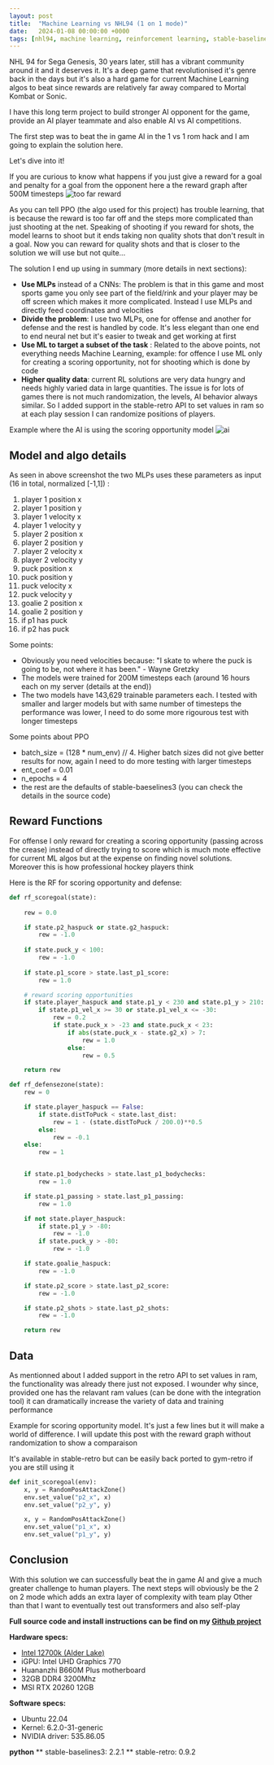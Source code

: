 ```yaml
---
layout: post
title:  "Machine Learning vs NHL94 (1 on 1 mode)"
date:   2024-01-08 00:00:00 +0000
tags: [nhl94, machine learning, reinforcement learning, stable-baselines, stable-retro]
---
```



NHL 94 for Sega Genesis, 30 years later, still has a vibrant community around it and it deserves it. It's a deep game that revolutionised it's genre back in the days but it's also a hard game for current Machine Learning algos to beat since rewards are relatively far away compared to Mortal Kombat or Sonic.

I have this long term project to build stronger AI opponent for the game, provide an AI player teammate and also enable AI vs AI competitions.

The first step was to beat the in game AI in the 1 vs 1 rom hack and I am going to explain the solution here.

Let's dive into it!

If you are curious to know what happens if you just give a reward for a goal and penalty for a goal from the opponent here a the reward graph after 500M timesteps
![too far reward](/assets/nhl94/too_far_reward.png)

As you can tell PPO (the algo used for this project) has trouble learning, that is because the reward is too far off and the steps more complicated than just shooting at the net. Speaking of shooting if you reward for shots, the model learns to shoot but it ends taking non quality shots that don't result in a goal. Now you can reward for quality shots and that is closer to the solution we will use but not quite...

The solution I end up using in summary (more details in next sections):
*   **Use MLPs** instead of a CNNs: The problem is that in this game and most sports game you only see part of the field/rink and your player may be off screen which makes it more complicated. Instead I use MLPs and directly feed coordinates and velocities
*   **Divide the problem**: I use two MLPs, one for offense and another for defense and the rest is handled by code. It's less elegant than one end to end neural net but it's easier to tweak and get working at first
*   **Use ML to target a subset of the task** : Related to the above points, not everything needs Machine Learning, example: for offence I use ML only for creating a scoring opportunity, not for shooting which is done by code
*   **Higher quality data**: current RL solutions are very data hungry and needs highly varied data in large quantities. The issue is for lots of games there is not much randomization, the levels, AI behavior always similar. So I added support in the stable-retro API to set values in ram so at each play session I can randomize positions of players.


Example where the AI is using the scoring opportunity model
![ai](/assets/nhl94/nhl94-ai.png)

## Model and algo details

As seen in above screenshot the two MLPs uses these parameters as input (16 in total, normalized [-1,1]) :
1.   player 1 position x
1.   player 1 position y
1.   player 1 velocity x
1.   player 1 velocity y
1.   player 2 position x
1.   player 2 position y
1.   player 2 velocity x
1.   player 2 velocity y
1.   puck position x
1.   puck position y
1.   puck velocity x
1.   puck velocity y
1.   goalie 2 position x
1.   goalie 2 position y
1.   if p1 has puck
1.   if p2 has puck

Some points:
*   Obviously you need velocities because:
"I skate to where the puck is going to be, not where it has been." - Wayne Gretzky
*   The models were trained for 200M timesteps each (around 16 hours each on my server (details at the end))
*   The two models have 143,629 trainable parameters each. I tested with smaller and larger models but with same number of timesteps the performance was lower, I need to do some more rigourous test with longer timesteps

Some points about PPO
*   batch_size = (128 * num_env) // 4. Higher batch sizes did not give better results for now, again I need to do more testing with larger timesteps
*   ent_coef = 0.01
*   n_epochs = 4
*   the rest are the defaults of stable-baeselines3 (you can check the details in the source code)

## Reward Functions
For offense I only reward for creating a scoring opportunity (passing across the crease) instead of directly trying to score which is much mote effective for current ML algos but at the expense on finding novel solutions. Moreover this is how professional hockey players think

Here is the RF for scoring opportunity and defense:

```python
def rf_scoregoal(state):
    
    rew = 0.0

    if state.p2_haspuck or state.g2_haspuck:
        rew = -1.0
    
    if state.puck_y < 100:
        rew = -1.0
    
    if state.p1_score > state.last_p1_score: 
        rew = 1.0

    # reward scoring opportunities
    if state.player_haspuck and state.p1_y < 230 and state.p1_y > 210:
        if state.p1_vel_x >= 30 or state.p1_vel_x <= -30:
            rew = 0.2
            if state.puck_x > -23 and state.puck_x < 23:
                if abs(state.puck_x - state.g2_x) > 7:
                    rew = 1.0
                else:
                    rew = 0.5

    return rew
```

```python
def rf_defensezone(state):
    rew = 0

    if state.player_haspuck == False:
        if state.distToPuck < state.last_dist:
            rew = 1 - (state.distToPuck / 200.0)**0.5
        else:
            rew = -0.1
    else:
        rew = 1


    if state.p1_bodychecks > state.last_p1_bodychecks:
        rew = 1.0

    if state.p1_passing > state.last_p1_passing:
        rew = 1.0

    if not state.player_haspuck:
        if state.p1_y > -80:
            rew = -1.0
        if state.puck_y > -80:
            rew = -1.0

    if state.goalie_haspuck:
        rew = -1.0

    if state.p2_score > state.last_p2_score:
        rew = -1.0

    if state.p2_shots > state.last_p2_shots:
        rew = -1.0

    return rew
```

## Data

As mentionned about I added support in the retro API to set values in ram, the functionality was already there just not exposed.
I wounder why since, provided one has the relavant ram values (can be done with the integration tool) it can dramatically increase the variety of data and training performance

Example for scoring opportunity model. It's just a few lines but it will make a world of difference. I will update this post with the reward graph without randomization to show a comparaison

It's available in stable-retro but can be easily back ported to gym-retro if you are still using it


```python
def init_scoregoal(env):
    x, y = RandomPosAttackZone()
    env.set_value("p2_x", x)
    env.set_value("p2_y", y)

    x, y = RandomPosAttackZone()
    env.set_value("p1_x", x)
    env.set_value("p1_y", y)
```

## Conclusion

With this solution we can successfully beat the in game AI and give a much greater challenge to human players.
The next steps will obviously be the 2 on 2 mode which adds an extra layer of complexity with team play
Other than that I want to eventually test out transformers and also self-play


**Full source code and install instructions can be find on my [Github project](https://github.com/MatPoliquin/stable-retro-scripts)**



**Hardware specs:**
*   [Intel 12700k (Alder Lake)](https://ark.intel.com/content/www/us/en/ark/products/134594/intel-core-i712700k-processor-25m-cache-up-to-5-00-ghz.html)
*   iGPU: Intel UHD Graphics 770
*   Huananzhi B660M Plus motherboard
*   32GB DDR4 3200Mhz
*   MSI RTX 20260 12GB

**Software specs:**
*   Ubuntu 22.04
*   Kernel: 6.2.0-31-generic
*   NVIDIA driver: 535.86.05

**python**
** stable-baselines3: 2.2.1
** stable-retro: 0.9.2


